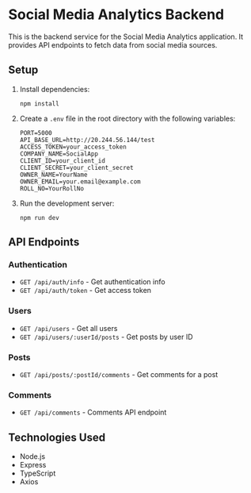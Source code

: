 # Social Media Analytics Backend

This is the backend service for the Social Media Analytics application. It provides API endpoints to fetch data from social media sources.

## Setup

1. Install dependencies:

   ```
   npm install
   ```

2. Create a `.env` file in the root directory with the following variables:

   ```
   PORT=5000
   API_BASE_URL=http://20.244.56.144/test
   ACCESS_TOKEN=your_access_token
   COMPANY_NAME=SocialApp
   CLIENT_ID=your_client_id
   CLIENT_SECRET=your_client_secret
   OWNER_NAME=YourName
   OWNER_EMAIL=your.email@example.com
   ROLL_NO=YourRollNo
   ```

3. Run the development server:
   ```
   npm run dev
   ```

## API Endpoints

### Authentication

-  `GET /api/auth/info` - Get authentication info
-  `GET /api/auth/token` - Get access token

### Users

-  `GET /api/users` - Get all users
-  `GET /api/users/:userId/posts` - Get posts by user ID

### Posts

-  `GET /api/posts/:postId/comments` - Get comments for a post

### Comments

-  `GET /api/comments` - Comments API endpoint

## Technologies Used

-  Node.js
-  Express
-  TypeScript
-  Axios
